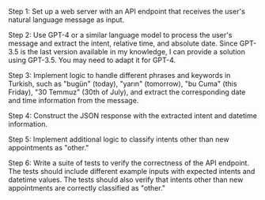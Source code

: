 Step 1: Set up a web server with an API endpoint that receives the user's natural language message as input.

Step 2: Use GPT-4 or a similar language model to process the user's message and extract the intent, relative time, and absolute date. Since GPT-3.5 is the last version available in my knowledge, I can provide a solution using GPT-3.5. You may need to adapt it for GPT-4.

Step 3: Implement logic to handle different phrases and keywords in Turkish, such as "bugün" (today), "yarın" (tomorrow), "bu Cuma" (this Friday), "30 Temmuz" (30th of July), and extract the corresponding date and time information from the message.

Step 4: Construct the JSON response with the extracted intent and datetime information.

Step 5: Implement additional logic to classify intents other than new appointments as "other."

Step 6: Write a suite of tests to verify the correctness of the API endpoint. The tests should include different example inputs with expected intents and datetime values. The tests should also verify that intents other than new appointments are correctly classified as "other."